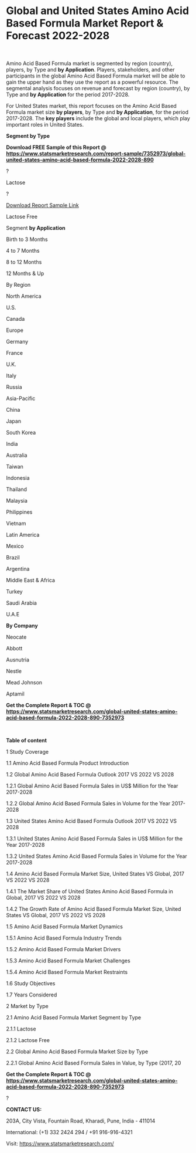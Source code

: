 <h1>Global and United States Amino Acid Based Formula Market Report & Forecast 2022-2028</h1><br/><p>Amino Acid Based Formula market is segmented by region (country), players, by Type and <strong>by Application</strong>. Players, stakeholders, and other participants in the global Amino Acid Based Formula market will be able to gain the upper hand as they use the report as a powerful resource. The segmental analysis focuses on revenue and forecast by region (country), by Type and <strong>by Application</strong> for the period 2017-2028.</p>
 
 
 
 <p>For United States market, this report focuses on the Amino Acid Based Formula market size <strong>by players</strong>, by Type and <strong>by Application</strong>, for the period 2017-2028. The <strong>key players</strong> include the global and local players, which play important roles in United States.</p>
 
 
 
 <p><strong>Segment by Type</strong></p>
 
 
 
 <div><b>Download FREE Sample of this Report @ <a href="https://www.statsmarketresearch.com/download-free-sample/7352973/global-united-states-amino-acid-based-formula-2022-2028-890">https://www.statsmarketresearch.com/report-sample/7352973/global-united-states-amino-acid-based-formula-2022-2028-890</a></b></div>
 
 
 
 <p>? </p>
 
 
 
 <p>Lactose</p>
 
 
 
 <p>? </p>
 
 
 
 <p><a href="https://www.statsmarketresearch.com/download-free-sample/7352973/global-united-states-amino-acid-based-formula-2022-2028-890">Download Report Sample Link</a></p>
 
 
 
 <p>Lactose Free</p>
 
 
 
 <p>Segment <strong>by Application</strong></p>
 
 
 
 <p>Birth to 3 Months</p>
 
 
 
 <p>4 to 7 Months</p>
 
 
 
 <p>8 to 12 Months</p>
 
 
 
 <p>12 Months & Up</p>
 
 
 
 <p>By Region</p>
 
 
 
 <p>North America</p>
 
 
 
 <p>U.S.</p>
 
 
 
 <p>Canada</p>
 
 
 
 <p>Europe</p>
 
 
 
 <p>Germany</p>
 
 
 
 <p>France</p>
 
 
 
 <p>U.K.</p>
 
 
 
 <p>Italy</p>
 
 
 
 <p>Russia</p>
 
 
 
 <p>Asia-Pacific</p>
 
 
 
 <p>China</p>
 
 
 
 <p>Japan</p>
 
 
 
 <p>South Korea</p>
 
 
 
 <p>India</p>
 
 
 
 <p>Australia</p>
 
 
 
 <p>Taiwan</p>
 
 
 
 <p>Indonesia</p>
 
 
 
 <p>Thailand</p>
 
 
 
 <p>Malaysia</p>
 
 
 
 <p>Philippines</p>
 
 
 
 <p>Vietnam</p>
 
 
 
 <p>Latin America</p>
 
 
 
 <p>Mexico</p>
 
 
 
 <p>Brazil</p>
 
 
 
 <p>Argentina</p>
 
 
 
 <p>Middle East & Africa</p>
 
 
 
 <p>Turkey</p>
 
 
 
 <p>Saudi Arabia</p>
 
 
 
 <p>U.A.E</p>
 
 
 
 <p><strong>By Company</strong></p>
 
 
 
 <p>Neocate</p>
 
 
 
 <p>Abbott</p>
 
 
 
 <p>Ausnutria</p>
 
 
 
 <p>Nestle</p>
 
 
 
 <p>Mead Johnson</p>
 
 
 
 <p>Aptamil</p>
 
 
 
 <div><b>Get the Complete Report & TOC @ <a href="https://www.statsmarketresearch.com/global-united-states-amino-acid-based-formula-2022-2028-890-7352973">https://www.statsmarketresearch.com/global-united-states-amino-acid-based-formula-2022-2028-890-7352973</a></b></div>
 
 
 
 <p><br />
 
 <b>Table of content</b></p>
 
 
 
 <p>1 Study Coverage<br />
 
 1.1 Amino Acid Based Formula Product Introduction<br />
 
 1.2 Global Amino Acid Based Formula Outlook 2017 VS 2022 VS 2028<br />
 
 1.2.1 Global Amino Acid Based Formula Sales in US$ Million for the Year 2017-2028<br />
 
 1.2.2 Global Amino Acid Based Formula Sales in Volume for the Year 2017-2028<br />
 
 1.3 United States Amino Acid Based Formula Outlook 2017 VS 2022 VS 2028<br />
 
 1.3.1 United States Amino Acid Based Formula Sales in US$ Million for the Year 2017-2028<br />
 
 1.3.2 United States Amino Acid Based Formula Sales in Volume for the Year 2017-2028<br />
 
 1.4 Amino Acid Based Formula Market Size, United States VS Global, 2017 VS 2022 VS 2028<br />
 
 1.4.1 The Market Share of United States Amino Acid Based Formula in Global, 2017 VS 2022 VS 2028<br />
 
 1.4.2 The Growth Rate of Amino Acid Based Formula Market Size, United States VS Global, 2017 VS 2022 VS 2028<br />
 
 1.5 Amino Acid Based Formula Market Dynamics<br />
 
 1.5.1 Amino Acid Based Formula Industry Trends<br />
 
 1.5.2 Amino Acid Based Formula Market Drivers<br />
 
 1.5.3 Amino Acid Based Formula Market Challenges<br />
 
 1.5.4 Amino Acid Based Formula Market Restraints<br />
 
 1.6 Study Objectives<br />
 
 1.7 Years Considered<br />
 
 2 Market by Type<br />
 
 2.1 Amino Acid Based Formula Market Segment by Type<br />
 
 2.1.1 Lactose<br />
 
 2.1.2 Lactose Free<br />
 
 2.2 Global Amino Acid Based Formula Market Size by Type<br />
 
 2.2.1 Global Amino Acid Based Formula Sales in Value, by Type (2017, 20</p>
 
 
 
 <div><b>Get the Complete Report & TOC @ <a href="https://www.statsmarketresearch.com/global-united-states-amino-acid-based-formula-2022-2028-890-7352973">https://www.statsmarketresearch.com/global-united-states-amino-acid-based-formula-2022-2028-890-7352973</a></b></div>
 
 
 
 <p>? </p>
 
 
 
 <p><b>CONTACT US:</b><br />
 
 203A, City Vista, Fountain Road, Kharadi, Pune, India - 411014<br />
 
 International: (+1) 332 2424 294 / +91 916-916-4321<br />
 
 Visit: <a href="https://www.statsmarketresearch.com/">https://www.statsmarketresearch.com/</a></p>
